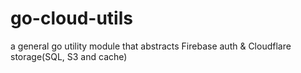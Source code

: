 # go-cloud-utils
a general go utility module that abstracts Firebase auth &amp; Cloudflare storage(SQL, S3 and cache)  
